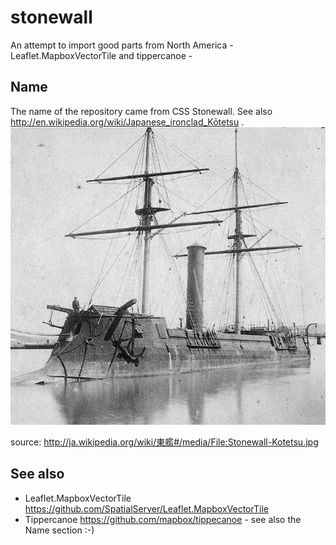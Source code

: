 # stonewall
An attempt to import good parts from North America - Leaflet.MapboxVectorTile and tippercanoe - 

## Name
The name of the repository came from CSS Stonewall. See also http://en.wikipedia.org/wiki/Japanese_ironclad_Kōtetsu . 
![CSS Stonewall](./Stonewall-Kotetsu.jpg)

source: http://ja.wikipedia.org/wiki/東艦#/media/File:Stonewall-Kotetsu.jpg

## See also
- Leaflet.MapboxVectorTile https://github.com/SpatialServer/Leaflet.MapboxVectorTile
- Tippercanoe https://github.com/mapbox/tippecanoe - see also the Name section :-)
